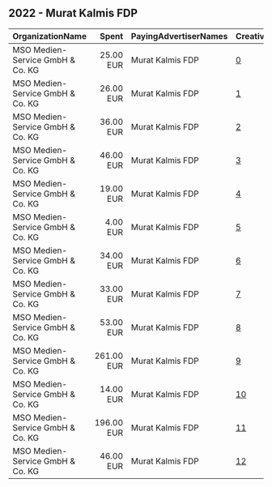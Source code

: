 ## 2022 - Murat Kalmis FDP 
|OrganizationName|Spent|PayingAdvertiserNames|CreativeUrls|Impressions|Genders|AgeBrackets|CountryCodes|BillingAddresses|CandidateBallotInformation|
|:---|---:|:---|:---|---:|:---|:---|:---|:---|:---|
|MSO Medien-Service GmbH & Co. KG|25.00 EUR|Murat Kalmis FDP|[0](https://www.snap.com/political-ads/asset/749f2e1da5f8bb40258b22ede1cac93784c4efbff732563ec03e423a762f952d?mediaType=png)|2,939||18-25|germany|DE|Murat Kalmis|
|MSO Medien-Service GmbH & Co. KG|26.00 EUR|Murat Kalmis FDP|[1](https://www.snap.com/political-ads/asset/4f924d555fc07c51af5325490d45591dfccf6dff545de5929cca11f33f84fa3b?mediaType=png)|2,835||18-25|germany|DE|Murat Kalmis|
|MSO Medien-Service GmbH & Co. KG|36.00 EUR|Murat Kalmis FDP|[2](https://www.snap.com/political-ads/asset/2988e1ba01db7f201f47430f8303366e482fa1626f16671220a643cd4567f74c?mediaType=png)|3,748||18-25|germany|DE|Murat Kalmis|
|MSO Medien-Service GmbH & Co. KG|46.00 EUR|Murat Kalmis FDP|[3](https://www.snap.com/political-ads/asset/7d6b4789f0c9612a5b4139de2bba8ca230da331115bacd8a96a9cad18d09ed47?mediaType=png)|4,641||18-25|germany|DE|Murat Kalmis|
|MSO Medien-Service GmbH & Co. KG|19.00 EUR|Murat Kalmis FDP|[4](https://www.snap.com/political-ads/asset/734af5ecc300ec084cf4bf1145c5f5640a0b67a4e9477d274fbe4c575f72c9ae?mediaType=mp4)|1,430||18-25|germany|DE|Murat Kalmis|
|MSO Medien-Service GmbH & Co. KG|4.00 EUR|Murat Kalmis FDP|[5](https://www.snap.com/political-ads/asset/73b9619f29732249513ce25eef5677a4c166776992e292567626a5ce806cedbe?mediaType=mp4)|561||18-25|germany|DE|Murat Kalmis|
|MSO Medien-Service GmbH & Co. KG|34.00 EUR|Murat Kalmis FDP|[6](https://www.snap.com/political-ads/asset/b3a325c7a18a50b67c92e4a8b16c6fded0c215527b46f23fddfc49ed757fdb08?mediaType=mp4)|4,491||18-25|germany|DE|Murat Kalmis|
|MSO Medien-Service GmbH & Co. KG|33.00 EUR|Murat Kalmis FDP|[7](https://www.snap.com/political-ads/asset/fe4fddfd2d32f726730df5f6854e219789cb366aded22e9ba12ffd493b535b49?mediaType=png)|3,859||18-25|germany|DE|Murat Kalmis|
|MSO Medien-Service GmbH & Co. KG|53.00 EUR|Murat Kalmis FDP|[8](https://www.snap.com/political-ads/asset/7423282249f0e735550b6fa52bb15230bc44b90c79792aa13d6c5551d2edaf9d?mediaType=png)|6,358||18-25|germany|DE|Murat Kalmis|
|MSO Medien-Service GmbH & Co. KG|261.00 EUR|Murat Kalmis FDP|[9](https://www.snap.com/political-ads/asset/ac908ee71aa7339c7cd2f61346204e306e11174d71c6e3e4a5731f8a48ec19ed?mediaType=png)|31,097||18-25|germany|DE|Murat Kalmis|
|MSO Medien-Service GmbH & Co. KG|14.00 EUR|Murat Kalmis FDP|[10](https://www.snap.com/political-ads/asset/feeebde475dbd696b472cada9e0890ac1a73b4261420aa03817ef655248adc54?mediaType=png)|1,595||18-25|germany|DE|Murat Kalmis|
|MSO Medien-Service GmbH & Co. KG|196.00 EUR|Murat Kalmis FDP|[11](https://www.snap.com/political-ads/asset/c9f2528f56f89dd903305056f0dd1f404edccb9027ef1db676669b61399ca472?mediaType=png)|16,077||18-25|germany|DE|Murat Kalmis|
|MSO Medien-Service GmbH & Co. KG|46.00 EUR|Murat Kalmis FDP|[12](https://www.snap.com/political-ads/asset/52af89e19ed1f0e33b8c959a22bbf5bd43992e4782fa0617e0dba00da2a50d50?mediaType=mp4)|6,688||18-25|germany|DE|Murat Kalmis|
